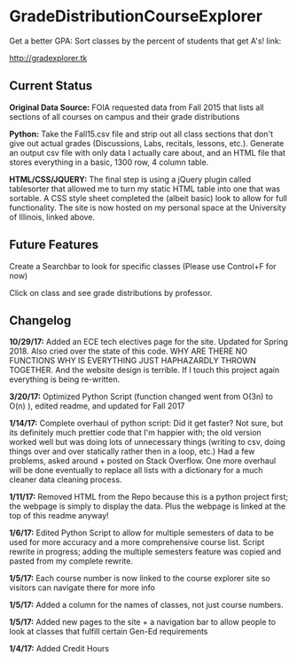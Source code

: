 # GradeDistributionCourseExplorer

Get a better GPA: Sort classes by the percent of students that get A's!
link:

http://gradexplorer.tk

## Current Status

**Original Data Source:** FOIA requested data from Fall 2015 that lists all sections of all courses on campus and their grade distributions 

**Python:** Take the Fall15.csv file and strip out all class sections that don't give out actual grades (Discussions, Labs, recitals, lessons, etc.). Generate an output csv file with only data I actually care about, and an HTML file that stores everything in a basic, 1300 row, 4 column table.

**HTML/CSS/JQUERY:** The final step is using a jQuery plugin called tablesorter that allowed me to turn my static HTML table into one that was sortable. A CSS style sheet completed the (albeit basic) look to allow for full functionality. The site is now hosted on my personal space at the University of Illinois, linked above.


## Future Features

Create a Searchbar to look for specific classes (Please use Control+F for now)

Click on class and see grade distributions by professor.

## Changelog

**10/29/17:** Added an ECE tech electives page for the site. Updated for Spring 2018. Also cried over the state of this code. WHY ARE THERE NO FUNCTIONS WHY IS EVERYTHING JUST HAPHAZARDLY THROWN TOGETHER. And the website design is terrible. If I touch this project again everything is being re-written. 

**3/20/17:** Optimized Python Script (function changed went from O(3n) to O(n) ), edited readme, and updated for Fall 2017

**1/14/17:** Complete overhaul of python script: Did it get faster? Not sure, but its definitely much prettier code that I'm happier with; the old version worked well but was doing lots of unnecessary things (writing to csv, doing things over and over statically rather then in a loop, etc.) Had a few problems, asked around + posted on Stack Overflow. One more overhaul will be done eventually to replace all lists with a dictionary for a much cleaner data cleaning process. 

**1/11/17:** Removed HTML from the Repo because this is a python project first; the webpage is simply to display the data. Plus the webpage is linked at the top of this readme anyway!  

**1/6/17:** Edited Python Script to allow for multiple semesters of data to be used for more accuracy and a more comprehensive course list. Script rewrite in progress; adding the multiple semesters feature was copied and pasted from my complete rewrite. 

**1/5/17:** Each course number is now linked to the course explorer site so visitors can navigate there for more info

**1/5/17:** Added a column for the names of classes, not just course numbers. 

**1/5/17:** Added new pages to the site + a navigation bar to allow people to look at classes that fulfill certain Gen-Ed requirements

**1/4/17:** Added Credit Hours


